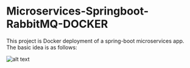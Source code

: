 # Microservices-Springboot-RabbitMQ-DOCKER

This project is Docker deployment of a spring-boot microservices app.  
The basic idea is as follows:

![alt text](https://github.com/taroserigano/Microservices-Springboot-RabbitMQ-DOCKER/blob/main/docker.jpg)
